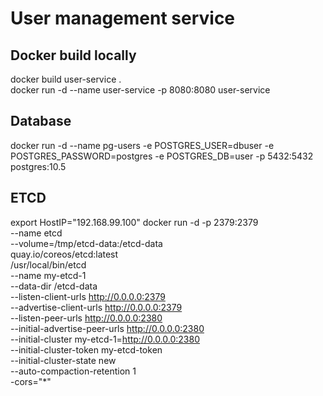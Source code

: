 # User management service
## Docker build locally
docker build user-service .<br>
docker run -d --name user-service -p 8080:8080 user-service

## Database
docker run -d --name pg-users -e POSTGRES_USER=dbuser -e POSTGRES_PASSWORD=postgres -e POSTGRES_DB=user -p 5432:5432 postgres:10.5

## ETCD
export HostIP="192.168.99.100"
docker run -d -p 2379:2379 \
   --name etcd \
   --volume=/tmp/etcd-data:/etcd-data \
   quay.io/coreos/etcd:latest \
   /usr/local/bin/etcd \
   --name my-etcd-1 \
   --data-dir /etcd-data \
   --listen-client-urls http://0.0.0.0:2379 \
   --advertise-client-urls http://0.0.0.0:2379 \
   --listen-peer-urls http://0.0.0.0:2380 \
   --initial-advertise-peer-urls http://0.0.0.0:2380 \
   --initial-cluster my-etcd-1=http://0.0.0.0:2380 \
   --initial-cluster-token my-etcd-token \
   --initial-cluster-state new \
   --auto-compaction-retention 1 \
   -cors="*"
